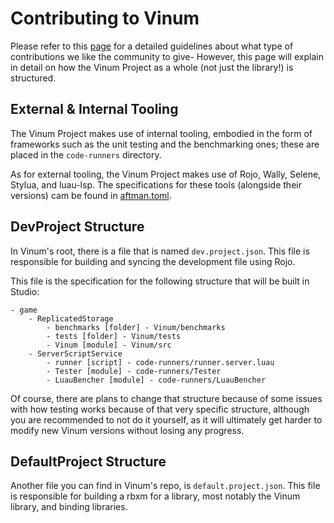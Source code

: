 # Contributing to Vinum
Please refer to this [page](https://plothan.github.io/Vinum/Contributing) for a detailed guidelines about what type of contributions we like the community to give- However, this page will explain in detail on how the Vinum Project as a whole (not just the library!) is structured.

## External & Internal Tooling
The Vinum Project makes use of internal tooling, embodied in the form of frameworks such as the unit testing and the benchmarking ones; these are placed in the `code-runners` directory.

As for external tooling, the Vinum Project makes use of Rojo, Wally, Selene, Stylua, and luau-lsp. The specifications for these tools (alongside their versions) cam be found in [aftman.toml](aftman.toml).

## DevProject Structure

In Vinum's root, there is a file that is named `dev.project.json`. This file is responsible for building and syncing the development file using Rojo.

This file is the specification for the following structure that will be built in Studio:

```
- game
    - ReplicatedStorage
        - benchmarks [folder] - Vinum/benchmarks
        - tests [folder] - Vinum/tests
        - Vinum [module] - Vinum/src
    - ServerScriptService
        - runner [script] - code-runners/runner.server.luau
        - Tester [module] - code-runners/Tester
        - LuauBencher [module] - code-runners/LuauBencher
```

Of course, there are plans to change that structure because of some issues with how testing works because of that very specific structure, although you are recommended to not do it yourself, as it will ultimately get harder to modify new Vinum versions without losing any progress.

## DefaultProject Structure

Another file you can find in Vinum's repo, is `default.project.json`. This file is responsible for building a rbxm for a library, most notably the Vinum library, and binding libraries.

